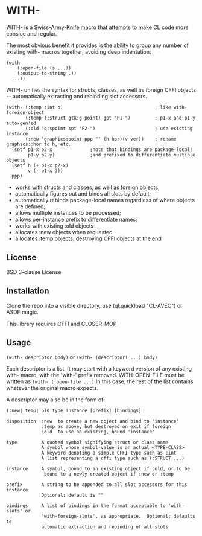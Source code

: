 # WITH-

WITH- is a Swiss-Army-Knife macro that attempts to make CL code more consice and regular.

The most obvious benefit it provides is the ability to group any number of existing with- macros together, avoiding deep indentation:
```
(with-
    (:open-file (s ...))    
    (:output-to-string .))
  ...))
```
WITH- unifies the syntax for structs, classes, as well as foreign CFFI objects -- automatically extracting and rebinding slot accessors.
```
(with- (:temp :int p)                                  ; like with-foreign-object
       (:temp (:struct gtk:g-point) gpt "P1-")         ; p1-x and p1-y auto-gen'ed
       (:old 'q:spoint spt "P2-")                      ; use existing instance
       (:new 'graphics:point ppp "" (h hor)(v ver))    ; rename graphics::hor to h, etc.
  (setf p1-x p2-x              ;note that bindings are package-local!
        p1-y p2-y)             ;and prefixed to differentiate multiple objects
  (setf h (+ p1-x p2-x)
        v (- p1-x 3))
  ppp) 
```  
  
* works with structs and classes, as well as foreign objects;
* automatically figures out and binds all slots by default;
* automatically rebinds package-local names regardless of where objects are defined;
* allows multiple instances to be processed;
* allows per-instance prefix to differentiate names;
* works with existing :old objects
* allocates :new objects when requested
* allocates :temp objects, destroying CFFI objects at the end


## License

BSD 3-clause License

## Installation

Clone the repo into a visible directory, use (ql:quickload "CL-AVEC") or ASDF magic.

This library requires CFFI and CLOSER-MOP

## Usage

`(with- descriptor body)` or `(with- (descriptor1 ...) body)` 

Each descriptor is a list.  It may start with a keyword version of any existing with- macro, with the 'with-' prefix removed.  WITH-OPEN-FILE must be written as  ```(with- (:open-file ...)```  In this case, the rest of the list contains whatever the original macro expects.

A descriptor may also be in the form of:

`(:new|:temp|:old type instance [prefix] [bindings]`

```
disposition  :new  to create a new object and bind to 'instance'
             :temp as above, but destroyed on exit if foreign
			 :old  to use an existing, bound 'instance'
			 
type         A quoted symbol signifying struct or class name
             A symbol whose symbol-value is an actual <TYPE-CLASS>
			 A keyword denoting a simple CFFI type such as :int
			 A list representing a cffi type such as (:STRUCT ...)
			 
instance     A symbol, bound to an existing object if :old, or to be
              bound to a newly created object if :new or :temp

prefix       A string to be appended to all slot accessors for this instance
             Optional; default is ""

bindings     A list of bindings in the format acceptable to 'with-slots' or 
             'with-foreign-slots', as appropriate.  Optional; defaults to
			 automatic extraction and rebinding of all slots
```



			 


			 

			 
			 
